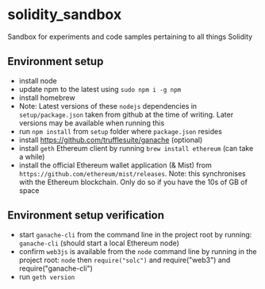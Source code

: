 # solidity_sandbox
Sandbox for experiments and code samples pertaining to all things Solidity

## Environment setup
- install node
- update npm to the latest using `sudo npm i -g npm`
- install homebrew
- Note: Latest versions of these `nodejs` dependencies in `setup/package.json` taken from github at the time of writing. Later versions may be available when running this
- run `npm install` from `setup` folder where `package.json` resides
- install https://github.com/trufflesuite/ganache (optional)
- install `geth` Ethereum client by running `brew install ethereum` (can take a while)
- install the official Ethereum wallet application (& Mist) from `https://github.com/ethereum/mist/releases`. Note: this synchronises with the Ethereum blockchain. Only do so if you have the 10s of GB of space


## Environment setup verification
- start `ganache-cli` from the command line in the project root by running: `ganache-cli` (should start a local Ethereum node)
- confirm `web3js` is available from the `node` command line by running in the project root: `node` then `require("solc")` and require("web3") and require("ganache-cli")
- run `geth version`